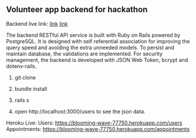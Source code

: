 ## Volunteer app backend for hackathon

Backend live link: [link](https://blooming-wave-77750.herokuapp.com/users)
                   [link](https://blooming-wave-77750.herokuapp.com/appointments)

The backend RESTful API service is built with Ruby on Rails powered by PostgreSQL. It is designed with self referential association for improving the query speed and avoiding the extra unneeded models. To persist and maintain database, the validations are implemented. For security management, the backend is developed with JSON Web Token, bcrypt and dotenv-rails.

1. git clone 

2. bundle install

3. rails s

4. open http://localhost:3000/users to see the json data. 



Heroku Live: 
Users: https://blooming-wave-77750.herokuapp.com/users
Appointments: https://blooming-wave-77750.herokuapp.com/appointments
